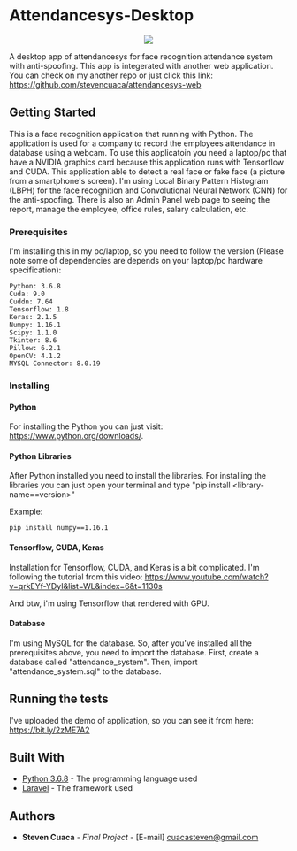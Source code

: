 # Attendancesys-Desktop

<p align="center">
  <img src="https://i.ibb.co/0JnZKW7/2.png">
</p>

A desktop app of attendancesys for face recognition attendance system with anti-spoofing. This app is integerated with another web application. You can check on my another repo or just click this link: https://github.com/stevencuaca/attendancesys-web

## Getting Started

This is a face recognition application that running with Python. The application is used for a company to record the employees attendance in database using a webcam. To use this applicatoin you need a laptop/pc that have a NVIDIA graphics card because this application runs with Tensorflow and CUDA. This application able to detect a real face or fake face (a picture from a smartphone's screen). I'm using Local Binary Pattern Histogram (LBPH) for the face recognition and Convolutional Neural Network (CNN) for the anti-spoofing. There is also an Admin Panel web page to seeing the report, manage the employee, office rules, salary calculation, etc.

### Prerequisites

I'm installing this in my pc/laptop, so you need to follow the version (Please note some of dependencies are depends on your laptop/pc hardware specification):

```
Python: 3.6.8
Cuda: 9.0
Cuddn: 7.64
Tensorflow: 1.8
Keras: 2.1.5
Numpy: 1.16.1
Scipy: 1.1.0
Tkinter: 8.6
Pillow: 6.2.1
OpenCV: 4.1.2
MYSQL Connector: 8.0.19
```

### Installing


#### Python
For installing the Python you can just visit: https://www.python.org/downloads/.

#### Python Libraries
After Python installed you need to install the libraries. For installing the libraries you can just open your terminal and type "pip install <library-name==version>"

Example:
```
pip install numpy==1.16.1
```

#### Tensorflow, CUDA, Keras
Installation for Tensorflow, CUDA, and Keras is a bit complicated. I'm following the tutorial from this video: https://www.youtube.com/watch?v=qrkEYf-YDyI&list=WL&index=6&t=1130s

And btw, i'm using Tensorflow that rendered with GPU.

#### Database
I'm using MySQL for the database. So, after you've installed all the prerequisites above, you need to import the database. First, create a database called "attendance_system". Then, import "attendance_system.sql" to the database.


## Running the tests

I've uploaded the demo of application, so you can see it from here: https://bit.ly/2zME7A2


## Built With

* [Python 3.6.8](https://www.python.org/) - The programming language used
* [Laravel](https://laravel.com/) - The framework used
 

## Authors

* **Steven Cuaca** - *Final Project* - [E-mail] cuacasteven@gmail.com
